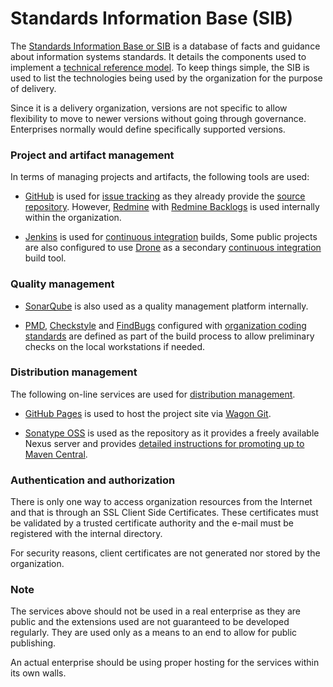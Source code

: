 Standards Information Base (SIB)
================================

The [Standards Information Base or SIB][Standards Information Base] is a
database of facts and guidance about information systems standards.  It
details the components used to implement a [technical reference model][].
To keep things simple, the SIB is used to list the technologies being used
by the organization for the purpose of delivery.

Since it is a delivery organization, versions are not specific to allow
flexibility to move to newer versions without going through governance.
Enterprises normally would define specifically supported versions.

### Project and artifact management

In terms of managing projects and artifacts, the following tools are used:

* [GitHub][] is used for [issue tracking][] as they already provide the
  [source repository][].  However, [Redmine][] with [Redmine Backlogs][] is 
  used internally within the organization.

* [Jenkins][] is used for [continuous integration][] builds,  Some public
  projects are also configured to use [Drone][] as a secondary
  [continuous integration][] build tool.

### Quality management

* [SonarQube][] is also used as a quality management platform internally.

* [PMD][], [Checkstyle][] and [FindBugs][] configured with [organization
  coding standards][1] are defined as part of the build process to allow
  preliminary checks on the local workstations if needed.

### Distribution management

The following on-line services are used for [distribution management][].
	
* [GitHub Pages][] is used to host the project site via [Wagon Git][].

* [Sonatype OSS][] is used as the repository as it provides a freely available
  Nexus server and provides [detailed instructions for promoting up to 
  Maven Central][2].

### Authentication and authorization

There is only one way to access organization resources from the Internet
and that is through an SSL Client Side Certificates.  These certificates
must be validated by a trusted certificate authority and the e-mail must
be registered with the internal directory.

For security reasons, client certificates are not generated nor stored by the
organization.

### Note

The services above should not be used in a real enterprise as they are public 
and the extensions used are not guaranteed to be developed regularly.  They 
are used only as a means to an end to allow for public publishing.
	
An actual enterprise should be using proper hosting for the services within 
its own walls.

[Standards Information Base]: http://www.opengroup.org/public/arch/p3/sib/sib_intro.htm
[Technical Reference Model]: http://pubs.opengroup.org/architecture/togaf8-doc/arch/chap19.html
[Drone]: https://drone.io/
[GitHub]: http://github.com/
[GitHub Pages]: http://pages.github.com/
[Jenkins]: http://jenkins-ci.org/
[Wagon Git]: http://site.trajano.net/wagon-git/
[Sonatype OSS]: http://oss.sonatype.org/
[SonarQube]: http://www.sonarqube.org/
[Redmine]: http://www.redmine.org/
[Redmine Backlogs]: http://www.redminebacklogs.net/
[Distribution Management]: ./distribution-management.html
[Continuous Integration]: ./integration.html
[Issue Tracking]: ./issue-tracking.html
[Source Repository]: ./source-repository.html
[1]: http://site.trajano.net/coding-standards
[2]: http://central.sonatype.org/pages/ossrh-guide.html
[PMD]: http://pmd.sourceforge.net/
[FindBugs]: http://findbugs.sourceforge.net/
[Checkstyle]: http://checkstyle.sourceforge.net/
